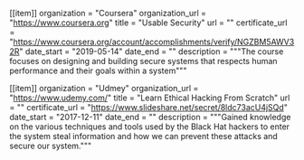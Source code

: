[[item]]
  organization = "Coursera"
  organization_url = "https://www.coursera.org"
  title = "Usable Security"
  url = ""
  certificate_url = "https://www.coursera.org/account/accomplishments/verify/NGZBM5AWV32R"
  date_start = "2019-05-14"
  date_end = ""
  description = """The course focuses on designing and building secure systems that respects human performance and their goals within a system"""

  [[item]]
    organization = "Udmey"
    organization_url = "https://www.udemy.com/"
    title = "Learn Ethical Hacking From Scratch"
    url = ""
    certificate_url = "https://www.slideshare.net/secret/8ldc73acU4jSQd"
    date_start = "2017-12-11"
    date_end = ""
    description = """Gained knowledge on the various techniques and tools used by the Black Hat hackers to enter the system steal information and how we can prevent these attacks and secure our system."""
